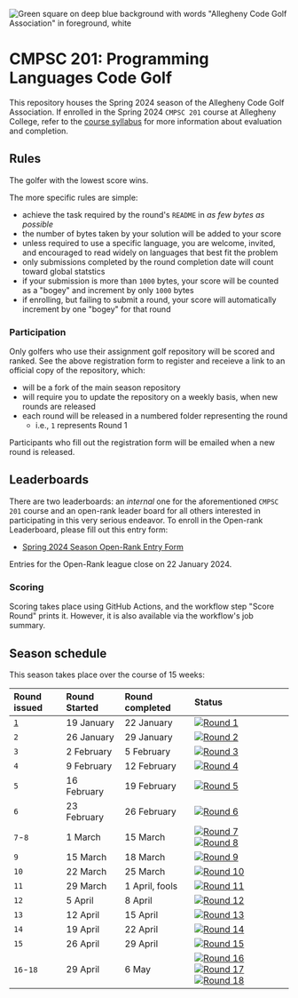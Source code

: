 ![Green square on deep blue background with words "Allegheny Code Golf Association" in foreground, white](https://github.com/allegheny-college-cmpsc-201-spring-2024/golf/assets/1552764/d3ee6a91-74c9-482b-84eb-ec9a2e8dee05)

# CMPSC 201: Programming Languages Code Golf

This repository houses the Spring 2024 season of the Allegheny Code Golf Association. If enrolled in the Spring 2024 `CMPSC 201` course at Allegheny
College, refer to the [course syllabus](https://github.com/allegheny-college-cmpsc-201-spring-2024/course-materials/blob/main/README.md) for more 
information about evaluation and completion.

## Rules

The golfer with the lowest score wins.

The more specific rules are simple: 

* achieve the task required by the round's `README` in _as few bytes as possible_
* the number of bytes taken by your solution will be added to your score
* unless required to use a specific language, you are welcome, invited, and encouraged to read widely on languages that best fit the problem
* only submissions completed by the round completion date will count toward global statstics
* if your submission is more than `1000` bytes, your score will be counted as a "bogey" and increment by only `1000` bytes
* if enrolling, but failing to submit a round, your score will automatically increment by one "bogey" for that round

### Participation

Only golfers who use their assignment golf repository will be scored and ranked. See the above registration form to register and receieve
a link to an official copy of the repository, which:

* will be a fork of the main season repository
* will require you to update the repository on a weekly basis, when new rounds are released
* each round will be released in a numbered folder representing the round
  * i.e., `1` represents Round 1

Participants who fill out the registration form will be emailed when a new round is released.

## Leaderboards

There are two leaderboards: an _internal_ one for the aforementioned `CMPSC 201` course and an open-rank leader board for all others interested
in participating in this very serious endeavor. To enroll in the Open-rank Leaderboard, please fill out this entry form:

* [Spring 2024 Season Open-Rank Entry Form](https://chompe.rs/acga-spring-2024-registration)

Entries for the Open-Rank league close on 22 January 2024.

### Scoring

Scoring takes place using GitHub Actions, and the workflow step "Score Round" prints it. However, it is also available via the workflow's job summary.

## Season schedule

This season takes place over the course of 15 weeks:

|Round issued |Round  Started |Round completed |Status |
|:----------------|:--------------|:---------------|:--|
|[`1`](../../tree/round-1)                |19 January     |22 January      |[![Round 1](../../actions/workflows/round-1.yml/badge.svg?branch=round-1)](../../actions/workflows/round-1.yml) |
|`2`                |26 January     |29 January      |[![Round 2](../../actions/workflows/round-2.yml/badge.svg?branch=round-2)](../../actions/workflows/round-2.yml) |
|`3`                |2 February     |5 February      |[![Round 3](../../actions/workflows/round-3.yml/badge.svg?branch=round-3)](../../actions/workflows/round-3.yml) |
|`4`                |9 February     |12 February     |[![Round 4](../../actions/workflows/round-4.yml/badge.svg?branch=round-4)](../../actions/workflows/round-4.yml) |
|`5`                |16 February    |19 February     |[![Round 5](../../actions/workflows/round-5.yml/badge.svg?branch=round-5)](../../actions/workflows/round-5.yml) |
|`6`                |23 February    |26 February     |[![Round 6](../../actions/workflows/round-6.yml/badge.svg?branch=round-6)](../../actions/workflows/round-6.yml) |
|`7`-`8`              |1 March        |15 March      |[![Round 7](../../actions/workflows/round-7.yml/badge.svg?branch=round-7)](../../actions/workflows/round-7.yml) [![Round 8](../../actions/workflows/round-8.yml/badge.svg?branch=round-8)](../../actions/workflows/main.yml) |
|`9`                |15 March       |18 March        |[![Round 9](../../actions/workflows/round-9.yml/badge.svg?branch=round-9)](../../actions/workflows/round-9.yml) |
|`10`               |22 March       |25 March        |[![Round 10](../../actions/workflows/round-10.yml/badge.svg?branch=round-10)](../../actions/workflows/round-10.yml) |
|`11`               |29 March       |1 April, fools  |[![Round 11](../../actions/workflows/round-11.yml/badge.svg?branch=round-11)](../../actions/workflows/round-11.yml) |
|`12`               |5 April        |8 April         |[![Round 12](../../actions/workflows/round-12.yml/badge.svg?branch=round-12)](../../actions/workflows/round-12.yml) |
|`13`               |12 April       |15 April        |[![Round 13](../../actions/workflows/round-13.yml/badge.svg?branch=round-13)](../../actions/workflows/round-13.yml) |
|`14`               |19 April       |22 April        |[![Round 14](../../actions/workflows/round-14.yml/badge.svg?branch=round-14)](../../actions/workflows/round-14.yml) |
|`15`               |26 April       |29 April        |[![Round 15](../../actions/workflows/round-15.yml/badge.svg?branch=round-15)](../../actions/workflows/round-15.yml) |
|`16`-`18`            |29 April       |6 May         |[![Round 16](../../actions/workflows/round-16.yml/badge.svg?branch=round-16)](../../actions/workflows/round-16.yml) [![Round 17](../../actions/workflows/round-17.yml/badge.svg?branch=round-17)](../../actions/workflows/round-17.yml) [![Round 18](../../actions/workflows/round-18.yml/badge.svg?branch=round-18)](../../actions/workflows/round-18.yml) |
